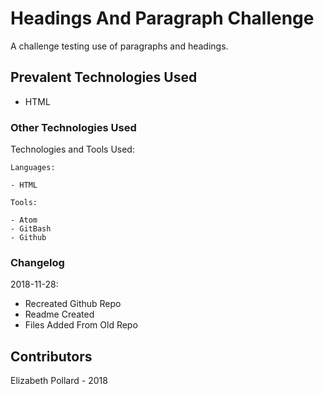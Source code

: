 # Headings And Paragraph Challenge

A challenge testing use of paragraphs and headings.

## Prevalent Technologies Used

 - HTML

### Other Technologies Used

Technologies and Tools Used:

```
Languages:

- HTML

```
```
Tools:

- Atom
- GitBash
- Github

```

### Changelog

2018-11-28:
- Recreated Github Repo
- Readme Created
- Files Added From Old Repo

## Contributors

Elizabeth Pollard - 2018
